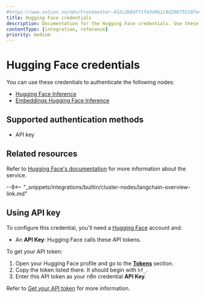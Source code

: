 ```yaml
---
#https://www.notion.so/n8n/Frontmatter-432c2b8dff1f43d4b1c8d20075510fe4
title: Hugging Face credentials
description: Documentation for the Hugging Face credentials. Use these credentials to authenticate Hugging Face in n8n, a workflow automation platform.
contentType: [integration, reference]
priority: medium
---
```


# Hugging Face credentials

You can use these credentials to authenticate the following nodes:

* [Hugging Face Inference](/integrations/builtin/cluster-nodes/sub-nodes/n8n-nodes-langchain.lmopenhuggingfaceinference.md)
* [Embeddings Hugging Face Inference](/integrations/builtin/cluster-nodes/sub-nodes/n8n-nodes-langchain.embeddingshuggingfaceinference.md)

## Supported authentication methods

- API key

## Related resources

Refer to [Hugging Face's documentation](https://huggingface.co/docs/api-inference/quicktour) for more information about the service.

--8<-- "_snippets/integrations/builtin/cluster-nodes/langchain-overview-link.md"

## Using API key

To configure this credential, you'll need a [Hugging Face](https://huggingface.co/) account and:

- An **API Key**: Hugging Face calls these API tokens.

To get your API token:

1. Open your Hugging Face profile and go to the [**Tokens**](https://huggingface.co/settings/tokens) section.
2. Copy the token listed there. It should begin with `hf_`.
3. Enter this API token as your n8n credential **API Key**.

Refer to [Get your API token](https://huggingface.co/docs/api-inference/quicktour#get-your-api-token) for more information.
